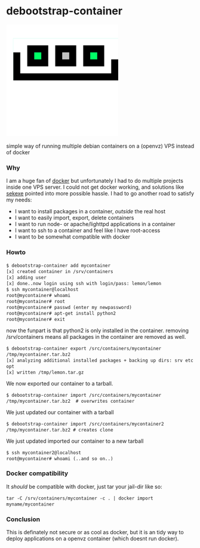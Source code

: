 debootstrap-container
=====================

<img src=".res/logo.png"/>

simple way of running multiple debian containers on a (openvz) VPS instead of docker 

### Why

I am a huge fan of [docker](http://docker.io) but unfortunately I had to do multiple projects inside one VPS server.
I could not get docker working, and solutions like [sekexe](https://github.com/jpetazzo/sekexe) pointed into more possible hassle.
I had to go another road to satisfy my needs:

* I want to install packages in a container, *outside* the real host
* I want to easily import, export, delete containers
* I want to run node- or apache/lighttpd applications in a container
* I want to ssh to a container and feel like I have root-access
* I want to be somewhat compatible with docker

### Howto

    $ debootstrap-container add mycontainer
    [x] created container in /srv/containers
    [x] adding user
    [x] done..now login using ssh with login/pass: lemon/lemon
    $ ssh mycontainer@localhost
    root@mycontainer# whoami
    root@mycontainer# root
    root@mycontainer# passwd (enter my newpassword)
    root@mycontainer# apt-get install python2
    root@mycontainer# exit

now the funpart is that python2 is only installed in the container.
removing /srv/containers means all packages in the container are removed as well.

    $ debootstrap-container export /src/containers/mycontainer /tmp/mycontainer.tar.bz2
    [x] analyzing additional installed packages + backing up dirs: srv etc opt
    [x] written /tmp/lemon.tar.gz

We now exported our container to a tarball.

    $ debootstrap-container import /src/containers/mycontainer /tmp/mycontainer.tar.bz2  # overwrites container

We just updated our container with a tarball

    $ debootstrap-container import /src/containers/mycontainer2 /tmp/mycontainer.tar.bz2 # creates clone

We just updated imported our container to a new tarball
    
    $ ssh mycontainer2@localhost
    root@mycontainer# whoami (..and so on..)


### Docker compatibility

It *should* be compatible with docker, just tar your jail-dir like so:

    tar -C /srv/containers/mycontainer -c . | docker import myname/mycontainer

### Conclusion

This is definately not secure or as cool as docker, but it is an tidy way to deploy
applications on a openvz container (which doesnt run docker).
